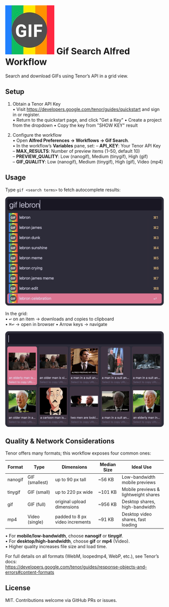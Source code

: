 # ![Alfred Icon](./icon.png) Gif Search Alfred Workflow

Search and download GIFs using Tenor’s API in a grid view.

## Setup

1. Obtain a Tenor API Key  
   • Visit https://developers.google.com/tenor/guides/quickstart and sign in or register.  
   • Return to the quickstart page, and click "Get a Key"
   • Create a project from the dropdown
   • Copy the key from "SHOW KEY" result

2. Configure the workflow  
   • Open **Alfred Preferences → Workflows → Gif Search**.  
   • In the workflow’s **Variables** pane, set:
     – **API_KEY**: Your Tenor API Key  
     – **MAX_RESULTS**: Number of preview items (1–50, default 10)  
     – **PREVIEW_QUALITY**: Low (nanogif), Medium (tinygif), High (gif)  
     – **GIF_QUALITY**: Low (nanogif), Medium (tinygif), High (gif), Video (mp4)  

## Usage

Type `gif <search terms>` to fetch autocomplete results:

![Alfred search for gif](./Assets/search-results.png)

In the grid:  
• <kbd>↩︎</kbd> on an item → downloads and copies to clipboard  
• <kbd>⌘↩︎</kbd> → open in browser
• Arrow keys → navigate  

![Results grid](./Assets/grid-results.png)

## Quality & Network Considerations

Tenor offers many formats; this workflow exposes four common ones:

| Format   | Type           | Dimensions                     | Median Size | Ideal Use                           |
|----------|----------------|--------------------------------|-------------|-------------------------------------|
| nanogif  | GIF (smallest) | up to 90 px tall               | ~56 KB      | Low-bandwidth mobile previews       |
| tinygif  | GIF (small)    | up to 220 px wide              | ~101 KB     | Mobile previews & lightweight shares|
| gif      | GIF (full)     | original upload dimensions     | ~956 KB     | Desktop shares, high-bandwidth      |
| mp4      | Video (single) | padded to 8 px video increments| ~91 KB      | Desktop video shares, fast loading  |

• For **mobile/low-bandwidth**, choose **nanogif** or **tinygif**.  
• For **desktop/high-bandwidth**, choose **gif** or **mp4** (Video).  
• Higher quality increases file size and load time.  

For full details on all formats (WebM, loopedmp4, WebP, etc.), see Tenor’s docs:  
https://developers.google.com/tenor/guides/response-objects-and-errors#content-formats

## License

MIT. Contributions welcome via GitHub PRs or issues.
